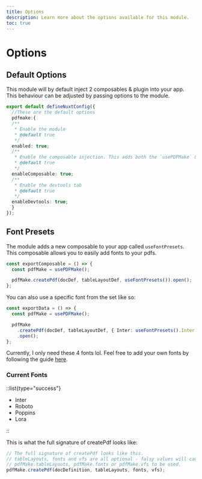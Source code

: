 ```yaml
---
title: Options
description: Learn more about the options available for this module.
toc: true
---
```


# Options

## Default Options

This module will by default inject 2 composables & plugin into your app. This behaviour can be adjusted by passing options to the module.

```ts [nuxt.config.js]
export default defineNuxtConfig({
  //These are the default options
  pdfmake:{
  /**
   * Enable the module
   * @default true
   */
  enabled: true;
  /**
   * Enable the composable injection. This adds both the `usePDFMake` & `useFontPresets` composables
   * @default true
   */
  enableComposable: true;
  /**
   * Enable the devtools tab
   * @default true
   */
  enableDevtools: true;
  }
});
```

## Font Presets

The module adds a new composable to your app called `useFontPresets`. This composable allows you to easily add fonts to your pdfs.

```ts
const exportComposable = () => {
  const pdfMake = usePDFMake();

  pdfMake.createPdf(docDef, tableLayoutDef, useFontPresets()).open();
};
```

You can also use a specific font from the set like so:

```ts
const exportData = () => {
  const pdfMake = usePDFMake();

  pdfMake
    .createPdf(docDef, tableLayoutDef, { Inter: useFontPresets().Inter })
    .open();
};
```

Currently, I only need these 4 fonts lol. Feel free to add your own fonts by following the guide [here](https://pdfmake.github.io/docs/0.1/fonts/custom-fonts-client-side/vfs/#2-assign-pdfmakefonts-in-your-javascript).

### Current Fonts

::list{type="success"}

- Inter
- Roboto
- Poppins
- Lora

::

This is what the full signature of createPdf looks like:

```ts
// The full signature of createPdf looks like this.
// tableLayouts, fonts and vfs are all optional - falsy values will cause
// pdfMake.tableLayouts, pdfMake.fonts or pdfMake.vfs to be used.
pdfMake.createPdf(docDefinition, tableLayouts, fonts, vfs);
```

